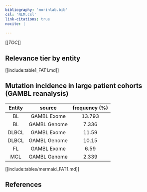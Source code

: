 ```yaml
---
bibliography: 'morinlab.bib'
csl: 'NLM.csl'
link-citations: true
nocite: |
  
---
```


[[_TOC_]]




## Relevance tier by entity

[[include:table1_FAT1.md]]


## Mutation incidence in large patient cohorts (GAMBL reanalysis)

|Entity|source |frequency (%)|
|:------:|:----:|:----:|
|BL|GAMBL Exome |13.793 |
|BL|GAMBL Genome |7.336 |
|DLBCL|GAMBL Exome |11.59 |
|DLBCL|GAMBL Genome |10.15 |
|FL|GAMBL Exome |6.59 |
|MCL|GAMBL Genome |2.339 |


[[include:tables/mermaid_FAT1.md]]

## References


